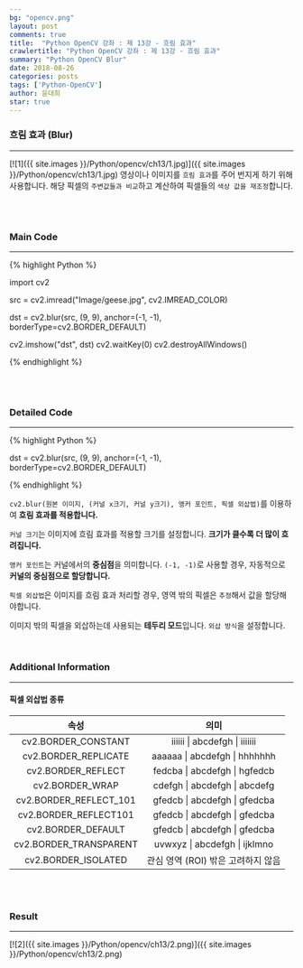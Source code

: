 ```yaml
---
bg: "opencv.png"
layout: post
comments: true
title:  "Python OpenCV 강좌 : 제 13강 - 흐림 효과"
crawlertitle: "Python OpenCV 강좌 : 제 13강 - 흐림 효과"
summary: "Python OpenCV Blur"
date: 2018-08-26
categories: posts
tags: ['Python-OpenCV']
author: 윤대희
star: true
---
```


### 흐림 효과 (Blur) ###
----------
[![1]({{ site.images }}/Python/opencv/ch13/1.jpg)]({{ site.images }}/Python/opencv/ch13/1.jpg)
영상이나 이미지를 `흐림 효과`를 주어 번지게 하기 위해 사용합니다. 해당 픽셀의 `주변값들과 비교`하고 계산하여 픽셀들의 `색상 값을 재조정`합니다.

<br>
<br>

### Main Code ###
----------

{% highlight Python %}

import cv2

src = cv2.imread("Image/geese.jpg", cv2.IMREAD_COLOR)

dst = cv2.blur(src, (9, 9), anchor=(-1, -1), borderType=cv2.BORDER_DEFAULT)

cv2.imshow("dst", dst)
cv2.waitKey(0)
cv2.destroyAllWindows()

{% endhighlight %}

<br>
<br>

### Detailed Code ###
----------

{% highlight Python %}

dst = cv2.blur(src, (9, 9), anchor=(-1, -1), borderType=cv2.BORDER_DEFAULT)

{% endhighlight %}

`cv2.blur(원본 이미지, (커널 x크기, 커널 y크기), 앵커 포인트, 픽셀 외삽법)`를 이용하여 **흐림 효과를 적용합니다.**

`커널 크기`는 이미지에 흐림 효과를 적용할 크기를 설정합니다. **크기가 클수록 더 많이 흐려집니다.**

`앵커 포인트`는 커널에서의 **중심점**을 의미합니다. `(-1, -1)`로 사용할 경우, 자동적으로 **커널의 중심점으로 할당합니다.**

`픽셀 외삽법`은 이미지를 흐림 효과 처리할 경우, 영역 밖의 픽셀은 `추정`해서 값을 할당해야합니다.

이미지 밖의 픽셀을 외삽하는데 사용되는 **테두리 모드**입니다. `외삽 방식`을 설정합니다.

<br>

### Additional Information ###
----------

#### 픽셀 외삽법 종류 ###

|          속성          |                의미                |
|:----------------------:|:----------------------------------:|
|   cv2.BORDER_CONSTANT  |       iiiiii \| abcdefgh \| iiiiiii      |
|  cv2.BORDER_REPLICATE  |       aaaaaa \| abcdefgh \| hhhhhhh      |
|   cv2.BORDER_REFLECT   |       fedcba \| abcdefgh \| hgfedcb      |
|     cv2.BORDER_WRAP    |       cdefgh \| abcdefgh \| abcdefg      |
| cv2.BORDER_REFLECT_101 |       gfedcb \| abcdefgh \| gfedcba      |
|  cv2.BORDER_REFLECT101 |       gfedcb \| abcdefgh \| gfedcba      |
|   cv2.BORDER_DEFAULT   |       gfedcb \| abcdefgh \| gfedcba      |
| cv2.BORDER_TRANSPARENT |       uvwxyz \| abcdefgh \| ijklmno      |
|   cv2.BORDER_ISOLATED  | 관심 영역 (ROI) 밖은 고려하지 않음 |

<br>
<br>

### Result ###
----------

[![2]({{ site.images }}/Python/opencv/ch13/2.png)]({{ site.images }}/Python/opencv/ch13/2.png)


